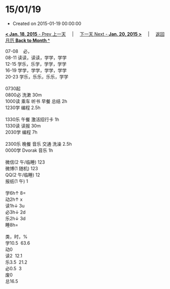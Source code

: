 # 15/01/19

- Created on 2015-01-19 00:00:00

[**< Jan. 18, 2015** - Prev 上一天](_archived/lifelogs/2015/01/d18.md) &nbsp; &nbsp; | &nbsp; &nbsp; [下一天 Next - **Jan. 20, 2015 >**](_archived/lifelogs/2015/01/d20.md) &nbsp; &nbsp; |  &nbsp; &nbsp; [返回月历 **Back to Month ^**](_archived/lifelogs/2015/01/index.md)
<br/><div>07-08    必，</div><div>08-11 读读，读读，学学，学学</div><div>12-15 学乐，乐学，学学，学学<br/>16-19 学学，学学，学学，学学<br/>20-23 学乐，乐乐，乐乐，学学<div><br/></div>0730起<br/>0800必 洗漱 30m<br/>1000读 乘车 听书 早餐 总结 2h<br/>1230学 编程 2.5h<div><br/></div>1330乐 午餐 激活招行卡 1h</div><div>1330读 读报 30m</div><div>2030学 编程 7h<br/></div><div><br/></div><div>2300乐 晚餐 音乐 交通 洗澡 2.5h<br/>0000学 Dvorak 音乐 1h</div><div><br/></div><div><div>微信(2 午/临睡) 123</div>微博(1 随机) 123<br/>QQ(2 午/临睡) 12<br/>报纸(1 午) 1<div><br/></div>学6h↑ 8=<br/>动2h↑ x<br/>读1h↓ 3u<br/>必3h↓ 2d<br/>乐2h↓ 3d<br/>睡8h=<div><br/></div>类，时，%<br/>学10.5  63.6<br/>动0<br/>读2  12.1<br/>乐3.5  21.2<br/>必0.5  3<br/>废0<br/>总16.5</div>
